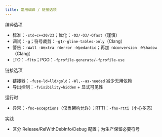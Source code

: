 ```yaml
---
title: 常用编译 / 链接选项
---
```


编译选项
- 标准：`-std=c++20/23`；优化：`-O2/-O3/-Ofast`（谨慎）
- 调试：`-g`；符号裁剪：`-g1/-gline-tables-only`（Clang）
- 警告：`-Wall -Wextra -Werror -Wpedantic`；再加 `-Wconversion -Wshadow`（Clang）
- LTO：`-flto`；PGO：`-fprofile-generate/-fprofile-use`

链接选项
- 链接器：`-fuse-ld=lld/gold`；`-Wl,--as-needed` 减少无用依赖
- 导出控制：`-fvisibility=hidden` + 显式可见性

运行时
- 异常：`-fno-exceptions`（仅当架构允许）；RTTI：`-fno-rtti`（小心多态）

实践
- 区分 Release/RelWithDebInfo/Debug 配置；为生产保留必要符号
